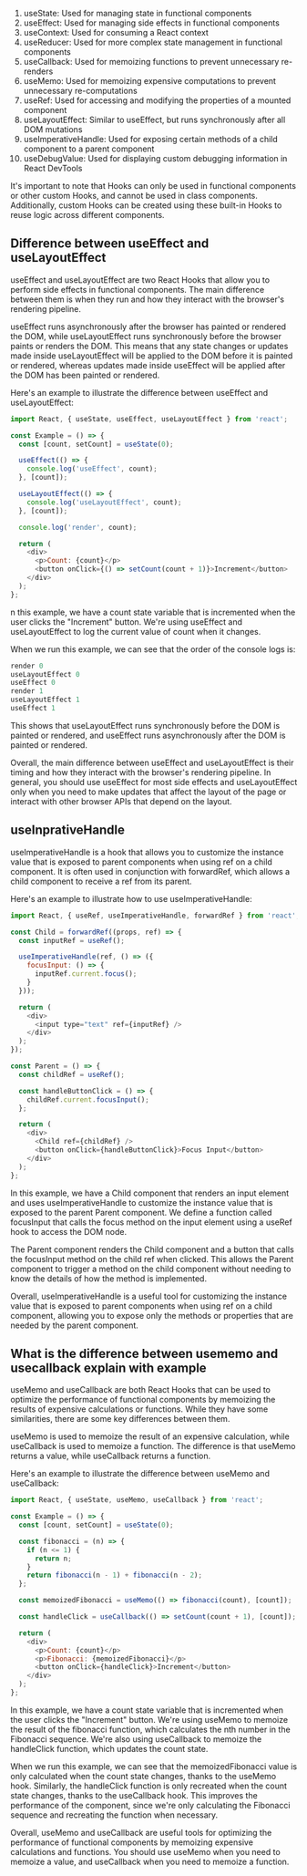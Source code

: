 1. useState: Used for managing state in functional components
2. useEffect: Used for managing side effects in functional components
3. useContext: Used for consuming a React context
4. useReducer: Used for more complex state management in functional components
5. useCallback: Used for memoizing functions to prevent unnecessary re-renders
6. useMemo: Used for memoizing expensive computations to prevent unnecessary re-computations
7. useRef: Used for accessing and modifying the properties of a mounted component
8. useLayoutEffect: Similar to useEffect, but runs synchronously after all DOM mutations
9. useImperativeHandle: Used for exposing certain methods of a child component to a parent component
10. useDebugValue: Used for displaying custom debugging information in React DevTools


It's important to note that Hooks can only be used in functional components or other custom Hooks, and cannot be used in class components. Additionally, custom Hooks can be created using these built-in Hooks to reuse logic across different components.

## Difference between useEffect and useLayoutEffect

useEffect and useLayoutEffect are two React Hooks that allow you to perform side effects in functional components. The main difference between them is when they run and how they interact with the browser's rendering pipeline.

useEffect runs asynchronously after the browser has painted or rendered the DOM, while useLayoutEffect runs synchronously before the browser paints or renders the DOM. This means that any state changes or updates made inside useLayoutEffect will be applied to the DOM before it is painted or rendered, whereas updates made inside useEffect will be applied after the DOM has been painted or rendered.

Here's an example to illustrate the difference between useEffect and useLayoutEffect:
```js
import React, { useState, useEffect, useLayoutEffect } from 'react';

const Example = () => {
  const [count, setCount] = useState(0);

  useEffect(() => {
    console.log('useEffect', count);
  }, [count]);

  useLayoutEffect(() => {
    console.log('useLayoutEffect', count);
  }, [count]);

  console.log('render', count);

  return (
    <div>
      <p>Count: {count}</p>
      <button onClick={() => setCount(count + 1)}>Increment</button>
    </div>
  );
};
```

n this example, we have a count state variable that is incremented when the user clicks the "Increment" button. We're using useEffect and useLayoutEffect to log the current value of count when it changes.

When we run this example, we can see that the order of the console logs is:

```js
render 0
useLayoutEffect 0
useEffect 0
render 1
useLayoutEffect 1
useEffect 1
```

This shows that useLayoutEffect runs synchronously before the DOM is painted or rendered, and useEffect runs asynchronously after the DOM is painted or rendered.

Overall, the main difference between useEffect and useLayoutEffect is their timing and how they interact with the browser's rendering pipeline. In general, you should use useEffect for most side effects and useLayoutEffect only when you need to make updates that affect the layout of the page or interact with other browser APIs that depend on the layout.


## useInprativeHandle

useImperativeHandle is a hook that allows you to customize the instance value that is exposed to parent components when using ref on a child component. It is often used in conjunction with forwardRef, which allows a child component to receive a ref from its parent.

Here's an example to illustrate how to use useImperativeHandle:

```js
import React, { useRef, useImperativeHandle, forwardRef } from 'react';

const Child = forwardRef((props, ref) => {
  const inputRef = useRef();

  useImperativeHandle(ref, () => ({
    focusInput: () => {
      inputRef.current.focus();
    }
  }));

  return (
    <div>
      <input type="text" ref={inputRef} />
    </div>
  );
});

const Parent = () => {
  const childRef = useRef();

  const handleButtonClick = () => {
    childRef.current.focusInput();
  };

  return (
    <div>
      <Child ref={childRef} />
      <button onClick={handleButtonClick}>Focus Input</button>
    </div>
  );
};
```
In this example, we have a Child component that renders an input element and uses useImperativeHandle to customize the instance value that is exposed to the parent Parent component. We define a function called focusInput that calls the focus method on the input element using a useRef hook to access the DOM node.

The Parent component renders the Child component and a button that calls the focusInput method on the child ref when clicked. This allows the Parent component to trigger a method on the child component without needing to know the details of how the method is implemented.

Overall, useImperativeHandle is a useful tool for customizing the instance value that is exposed to parent components when using ref on a child component, allowing you to expose only the methods or properties that are needed by the parent component.

## What is the difference between usememo and usecallback explain with example

useMemo and useCallback are both React Hooks that can be used to optimize the performance of functional components by memoizing the results of expensive calculations or functions. While they have some similarities, there are some key differences between them.

useMemo is used to memoize the result of an expensive calculation, while useCallback is used to memoize a function. The difference is that useMemo returns a value, while useCallback returns a function.

Here's an example to illustrate the difference between useMemo and useCallback:

```js
import React, { useState, useMemo, useCallback } from 'react';

const Example = () => {
  const [count, setCount] = useState(0);

  const fibonacci = (n) => {
    if (n <= 1) {
      return n;
    }
    return fibonacci(n - 1) + fibonacci(n - 2);
  };

  const memoizedFibonacci = useMemo(() => fibonacci(count), [count]);

  const handleClick = useCallback(() => setCount(count + 1), [count]);

  return (
    <div>
      <p>Count: {count}</p>
      <p>Fibonacci: {memoizedFibonacci}</p>
      <button onClick={handleClick}>Increment</button>
    </div>
  );
};
```

In this example, we have a count state variable that is incremented when the user clicks the "Increment" button. We're using useMemo to memoize the result of the fibonacci function, which calculates the nth number in the Fibonacci sequence. We're also using useCallback to memoize the handleClick function, which updates the count state.

When we run this example, we can see that the memoizedFibonacci value is only calculated when the count state changes, thanks to the useMemo hook. Similarly, the handleClick function is only recreated when the count state changes, thanks to the useCallback hook. This improves the performance of the component, since we're only calculating the Fibonacci sequence and recreating the function when necessary.

Overall, useMemo and useCallback are useful tools for optimizing the performance of functional components by memoizing expensive calculations and functions. You should use useMemo when you need to memoize a value, and useCallback when you need to memoize a function.

